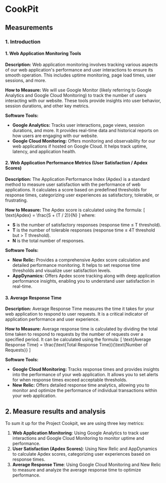 # CookPit
## Measurements

### 1. Introduction
#### 1. Web Application Monitoring Tools
**Description:**
Web application monitoring involves tracking various aspects of our web application's performance and user interactions to ensure its smooth operation. This includes uptime monitoring, page load times, user sessions, and more.

**How to Measure:**
We will use Google Monitor (likely referring to Google Analytics and Google Cloud Monitoring) to track the number of users interacting with our website. These tools provide insights into user behavior, session durations, and other key metrics.

**Software Tools:**
- **Google Analytics:** Tracks user interactions, page views, session durations, and more. It provides real-time data and historical reports on how users are engaging with our website.
- **Google Cloud Monitoring:** Offers monitoring and observability for our web applications if hosted on Google Cloud. It helps track uptime, latency, and application health.

#### 2. Web Application Performance Metrics (User Satisfaction / Apdex Scores)
**Description:**
The Application Performance Index (Apdex) is a standard method to measure user satisfaction with the performance of web applications. It calculates a score based on predefined thresholds for response times, categorizing user experiences as satisfactory, tolerable, or frustrating.

**How to Measure:**
The Apdex score is calculated using the formula:
\[ \text{Apdex} = \frac{S + (T / 2)}{N} \]
where:
- **S** is the number of satisfactory responses (response time ≤ T threshold).
- **T** is the number of tolerable responses (response time ≤ 4T threshold but > T threshold).
- **N** is the total number of responses.

**Software Tools:**
- **New Relic:** Provides a comprehensive Apdex score calculation and detailed performance monitoring. It helps to set response time thresholds and visualize user satisfaction levels.
- **AppDynamics:** Offers Apdex score tracking along with deep application performance insights, enabling you to understand user satisfaction in real-time.

#### 3. Average Response Time
**Description:**
Average Response Time measures the time it takes for your web application to respond to user requests. It is a critical indicator of application performance and user experience.

**How to Measure:**
Average response time is calculated by dividing the total time taken to respond to requests by the number of requests over a specified period. It can be calculated using the formula:
\[ \text{Average Response Time} = \frac{\text{Total Response Time}}{\text{Number of Requests}} \]

**Software Tools:**
- **Google Cloud Monitoring:** Tracks response times and provides insights into the performance of your web application. It allows you to set alerts for when response times exceed acceptable thresholds.
- **New Relic:** Offers detailed response time analytics, allowing you to monitor and optimize the performance of individual transactions within your web application.

## 2. Measure results and analysis

To sum it up for the Project Cookpit, we are using three key metrics: 

1. **Web Application Monitoring**: Using Google Analytics to track user interactions and Google Cloud Monitoring to monitor uptime and performance.
2. **User Satisfaction (Apdex Scores)**: Using New Relic and AppDynamics to calculate Apdex scores, categorizing user experiences based on response times.
3. **Average Response Time**: Using Google Cloud Monitoring and New Relic to measure and analyze the average response time to optimize performance.
